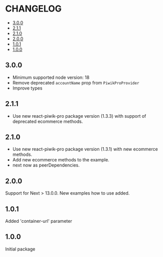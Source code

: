 # CHANGELOG

* [3.0.0](#3.0.0)
* [2.1.1](#2.1.1)
* [2.1.0](#2.1.0)
* [2.0.0](#2.0.0)
* [1.0.1](#1.0.1)
* [1.0.0](#1.0.0)

## 3.0.0
- Minimum supported node version: 18
- Remove deprecated `accountName` prop from `PiwikProProvider`
- Improve types

## 2.1.1

- Use new react-piwik-pro package version (1.3.3) with support of deprecated ecommerce methods.

## 2.1.0

- Use new react-piwik-pro package version (1.3.1) with new ecommerce methods.
- Add new ecommerce methods to the example.
- next now as peerDependencies.

## 2.0.0

Support for Next > 13.0.0. New examples how to use added.

## 1.0.1

Added 'container-url' parameter

## 1.0.0

Initial package
